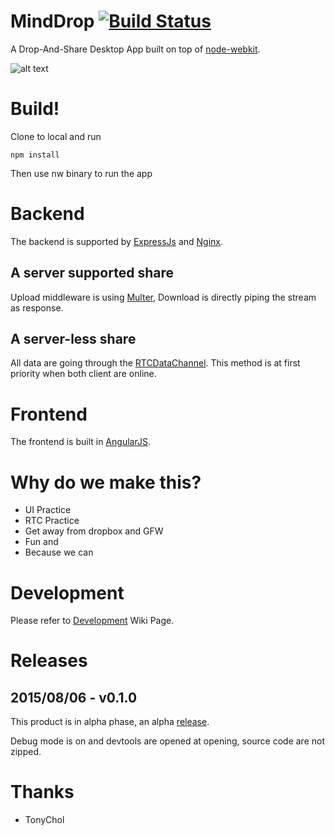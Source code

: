 # MindDrop [![Build Status](https://travis-ci.org/buildmind-tech/MindDrop.svg?branch=master)](https://travis-ci.org/buildmind-tech/MindDrop)
A Drop-And-Share Desktop App built on top of [node-webkit](https://github.com/nwjs/nw.js).

![alt text](http://drop.buildmind.org/images/favicon.png "Mind-Drop")

# Build!
Clone to local and run 

    npm install
    
Then use nw binary to run the app

# Backend

The backend is supported by [ExpressJs](http://expressjs.com/) and [Nginx](http://nginx.org).

## A server supported share

Upload middleware is using [Multer](https://github.com/expressjs/multer), Download is directly piping the stream as response.

## A server-less share

All data are going through the [RTCDataChannel](https://developer.mozilla.org/en-US/docs/Web/API/RTCDataChannel). This method is at first priority when both client are online.

# Frontend

The frontend is built in [AngularJS](https://angularjs.org/).

# Why do we make this?

* UI Practice
* RTC Practice
* Get away from dropbox and GFW
* Fun and
* Because we can

# Development

Please refer to [Development](https://github.com/buildmind-tech/MindDrop/wiki/Development-Handbook) Wiki Page.

# Releases

## 2015/08/06 -  v0.1.0

This product is in alpha phase, an alpha [release](https://github.com/buildmind-tech/MindDrop/releases/tag/v0.1.0-alpha).

Debug mode is on and devtools are opened at opening, source code are not zipped.

# Thanks
* TonyChol

